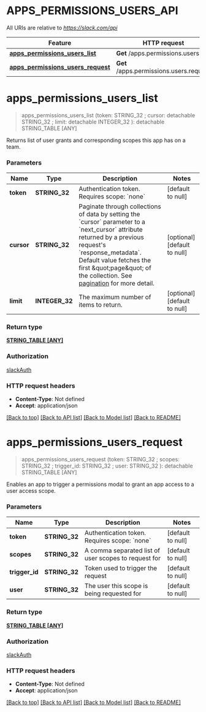 # APPS_PERMISSIONS_USERS_API

All URIs are relative to *https://slack.com/api*

Feature | HTTP request | Description
------------- | ------------- | -------------
[**apps_permissions_users_list**](APPS_PERMISSIONS_USERS_API.md#apps_permissions_users_list) | **Get** /apps.permissions.users.list | 
[**apps_permissions_users_request**](APPS_PERMISSIONS_USERS_API.md#apps_permissions_users_request) | **Get** /apps.permissions.users.request | 


# **apps_permissions_users_list**
> apps_permissions_users_list (token: STRING_32 ; cursor:  detachable STRING_32 ; limit:  detachable INTEGER_32 ): detachable STRING_TABLE [ANY]
	



Returns list of user grants and corresponding scopes this app has on a team.


### Parameters

Name | Type | Description  | Notes
------------- | ------------- | ------------- | -------------
 **token** | **STRING_32**| Authentication token. Requires scope: &#x60;none&#x60; | [default to null]
 **cursor** | **STRING_32**| Paginate through collections of data by setting the &#x60;cursor&#x60; parameter to a &#x60;next_cursor&#x60; attribute returned by a previous request&#39;s &#x60;response_metadata&#x60;. Default value fetches the first \&quot;page\&quot; of the collection. See [pagination](/docs/pagination) for more detail. | [optional] [default to null]
 **limit** | **INTEGER_32**| The maximum number of items to return. | [optional] [default to null]

### Return type

[**STRING_TABLE [ANY]**](ANY.md)

### Authorization

[slackAuth](../README.md#slackAuth)

### HTTP request headers

 - **Content-Type**: Not defined
 - **Accept**: application/json

[[Back to top]](#) [[Back to API list]](../README.md#documentation-for-api-endpoints) [[Back to Model list]](../README.md#documentation-for-models) [[Back to README]](../README.md)

# **apps_permissions_users_request**
> apps_permissions_users_request (token: STRING_32 ; scopes: STRING_32 ; trigger_id: STRING_32 ; user: STRING_32 ): detachable STRING_TABLE [ANY]
	



Enables an app to trigger a permissions modal to grant an app access to a user access scope.


### Parameters

Name | Type | Description  | Notes
------------- | ------------- | ------------- | -------------
 **token** | **STRING_32**| Authentication token. Requires scope: &#x60;none&#x60; | [default to null]
 **scopes** | **STRING_32**| A comma separated list of user scopes to request for | [default to null]
 **trigger_id** | **STRING_32**| Token used to trigger the request | [default to null]
 **user** | **STRING_32**| The user this scope is being requested for | [default to null]

### Return type

[**STRING_TABLE [ANY]**](ANY.md)

### Authorization

[slackAuth](../README.md#slackAuth)

### HTTP request headers

 - **Content-Type**: Not defined
 - **Accept**: application/json

[[Back to top]](#) [[Back to API list]](../README.md#documentation-for-api-endpoints) [[Back to Model list]](../README.md#documentation-for-models) [[Back to README]](../README.md)

